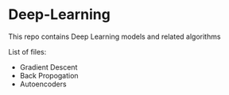 # Deep-Learning
This repo contains Deep Learning models and related algorithms

List of files:
* Gradient Descent
* Back Propogation
* Autoencoders
